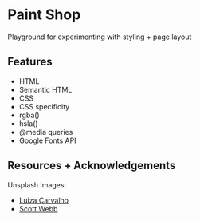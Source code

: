 # Paint Shop
Playground for experimenting with styling + page layout

## Features
* HTML
* Semantic HTML
* CSS
* CSS specificity
* rgba()
* hsla()
* @media queries
* Google Fonts API

## Resources + Acknowledgements
Unsplash Images:
* [Luiza Carvalho](https://images.unsplash.com/photo-1642035282911-2eb881e58f5e?ixlib=rb-4.0.3&ixid=M3wxMjA3fDB8MHxwaG90by1wYWdlfHx8fGVufDB8fHx8fA%3D%3D&auto=format&fit=crop&w=1470&q=80)
* [Scott Webb](https://images.unsplash.com/photo-1480074568708-e7b720bb3f09?ixlib=rb-4.0.3&ixid=M3wxMjA3fDB8MHxwaG90by1wYWdlfHx8fGVufDB8fHx8fA%3D%3D&auto=format&fit=crop&w=1174&q=80)